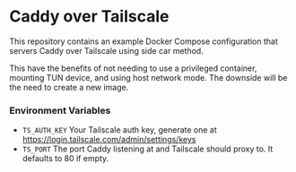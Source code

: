 # Caddy over Tailscale

This repository contains an example Docker Compose configuration that servers Caddy over Tailscale using side car method.

This have the benefits of not needing to use a privileged container, mounting TUN device, and using host network mode. The downside will be the need to create a new image.

### Environment Variables
- `TS_AUTH_KEY` Your Tailscale auth key, generate one at https://login.tailscale.com/admin/settings/keys
- `TS_PORT` The port Caddy listening at and Tailscale should proxy to. It defaults to 80 if empty.